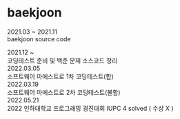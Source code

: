 # baekjoon

2021.03 ~ 2021.11   
baekjoon source code   

2021.12 ~    
코딩테스트 준비 및 백준 문제 소스코드 정리
<br>
2022.03.05<br>
소프트웨어 마에스트로 1차 코딩테스트(합) <br>
2022.03.19<br>
소프트웨어 마에스트로 2차 코딩테스트(불합) <br> 
2022.05.21 <br> 
2022 인하대학교 프로그래밍 경진대회 IUPC 4 solved ( 수상 X ) <br> 
